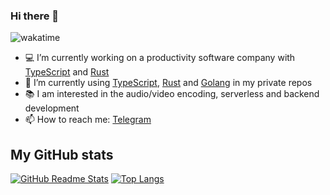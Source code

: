 ### Hi there 👋

![wakatime](https://darksky.eu.org/v1/proxy/wakatime.svg)

- 💻 I’m currently working on a productivity software company with [TypeScript] and [Rust]
- 📕 I’m currently using [TypeScript], [Rust] and [Golang] in my private repos
- 📚 I am interested in the audio/video encoding, serverless and backend development
- 📫 How to reach me: [Telegram]

## My GitHub stats
[![GitHub Readme Stats]](https://github.com/darkskygit) [![Top Langs]](https://github.com/darkskygit)

[Golang]: https://golang.org/
[Rust]: https://www.rust-lang.org/
[Telegram]: https://t.me/h7F23kJt
[TypeScript]: https://www.typescriptlang.org/
[GitHub Readme Stats]: https://github-readme-stats.vercel.app/api?username=darkskygit&show_icons=true
[Top Langs]: https://github-readme-stats.vercel.app/api/top-langs/?username=darkskygit&layout=compact
